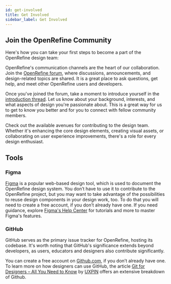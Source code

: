 ```yaml
---
id: get-involved
title: Get Involved
sidebar_label: Get Involved
---
```


## Join the OpenRefine Community

Here's how you can take your first steps to become a part of the OpenRefine design team:

OpenRefine's communication channels are the heart of our collaboration. Join the [OpenRefine forum](https://forum.openrefine.org/), where discussions, announcements, and design-related topics are shared. It is a great place to ask questions, get help, and meet other OpenRefine users and developers.

Once you've joined the forum, take a moment to introduce yourself in the [introduction thread](https://forum.openrefine.org/t/introductions-thread/69). Let us know about your background, interests, and what aspects of design you're passionate about. This is a great way for us to get to know you better and for you to connect with fellow community members.

Check out the available avenues for contributing to the design team. Whether it's enhancing the core design elements, creating visual assets, or collaborating on user experience improvements, there's a role for every design enthusiast.

## Tools
### Figma
[Figma](https://www.figma.com/) is a popular web-based design tool, which is used to document the OpenRefine design system. You don’t have to use it to contribute to the OpenRefine project, but you may want to take advantage of the possibilities to reuse design components in your design work, too. To do that you will need to create a free account, if you don’t already have one. If you need guidance, explore [Figma's Help Center](https://help.figma.com/hc/en-us) for tutorials and more to master Figma's features.

### GitHub
GitHub serves as the primary issue tracker for OpenRefine, hosting its codebase. It's worth noting that GitHub's significance extends beyond developers, as users, educators and designers also contribute significantly. 

You can create a free account on [Github.com](https://github.com), if you don’t already have one.
To learn more on how designers can use GitHub, the article  [Git for Designers – All You Need to Know](https://www.uxpin.com/studio/blog/git-for-designers/) by [UXPIN](https://www.uxpin.com/studio/) offers an extensive breakdown of Github.
